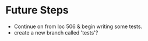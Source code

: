 # Future Steps


- Continue on from loc 506 & begin writing some tests.
- create a new branch called 'tests'?
